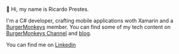 👋 Hi, my name is Ricardo Prestes.

I'm a C# developer, crafting mobile applications woth Xamarin and a [BurgerMonkeys](https://github.com/BurgerMonkeys) member.
You can find some of my tech content on [BurgerMonkeys Channel](https://www.youtube.com/channel/UC8u_MTNcJudEPsod6_zZUBg) and [blog](https://burgermonkeys.com/).

You can find me on [Linkedin](https://www.linkedin.com/in/ricardoprestes/)

<!---
ricardoprestes/ricardoprestes is a ✨ special ✨ repository because its `README.md` (this file) appears on your GitHub profile.
You can click the Preview link to take a look at your changes.
--->
